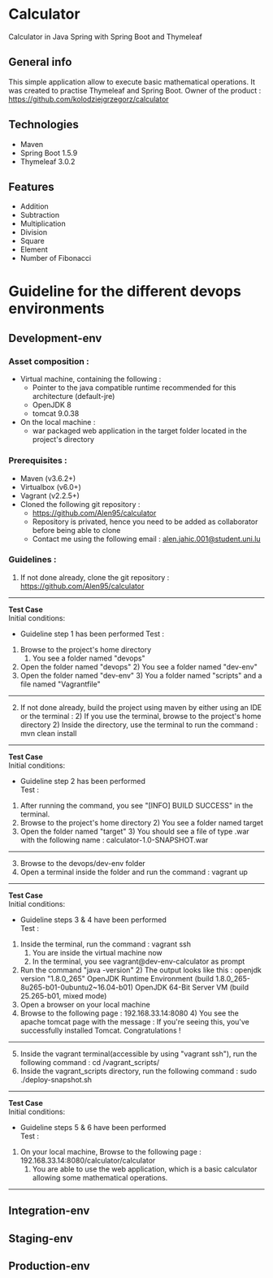 # Calculator
 Calculator in Java Spring with Spring Boot and Thymeleaf 

## General info
This simple application allow to execute basic mathematical operations. It was created to practise Thymeleaf and Spring Boot.
Owner of the product : https://github.com/kolodziejgrzegorz/calculator

## Technologies
* Maven
* Spring Boot 1.5.9
* Thymeleaf 3.0.2

## Features
* Addition
* Subtraction
* Multiplication
* Division
* Square
* Element 
* Number of Fibonacci

# Guideline for the different devops environments
## Development-env
### Asset composition :

- Virtual machine, containing the following :
	- Pointer to the java compatible runtime recommended for this architecture (default-jre)
	- OpenJDK 8
	- tomcat 9.0.38
- On the local machine :
	- war packaged web application in the target folder located in the project's directory

### Prerequisites :

- Maven (v3.6.2+)
- Virtualbox (v6.0+)
- Vagrant (v2.2.5+)
- Cloned the following git repository :
	- https://github.com/Alen95/calculator
	- Repository is privated, hence you need to be added as collaborator before being able to clone
	- Contact me using the following email : alen.jahic.001@student.uni.lu

### Guidelines :

1) If not done already, clone the git repository : https://github.com/Alen95/calculator
********
**Test Case**<br/>
Initial conditions:<br/>
- Guideline step 1 has been performed
Test :<br/>
1) Browse to the project's home directory
    1) You see a folder named "devops"
2) Open the folder named "devops"
    2) You see a folder named "dev-env"
3) Open the folder named "dev-env"
    3) You a folder named "scripts" and a file named "Vagrantfile"
********
2) If not done already, build the project using maven by either using an IDE or the terminal :
    2) If you use the terminal, browse to the project's home directory 
    2) Inside the directory, use the terminal to run the command : mvn clean install
********
**Test Case**<br/>
Initial conditions:<br/>   
- Guideline step 2 has been performed  
Test :<br/> 
1) After running the command, you see "[INFO] BUILD SUCCESS" in the terminal.
2) Browse to the project's home directory
    2) You see a folder named target
3) Open the folder named "target"
    3) You should see a file of type .war with the following name : calculator-1.0-SNAPSHOT.war
********
3) Browse to the devops/dev-env folder
4) Open a terminal inside the folder and run the command : vagrant up
********
**Test Case**<br/>
Initial conditions:<br/>
- Guideline steps 3 & 4 have been performed  
Test :<br/>
1) Inside the terminal, run the command : vagrant ssh
    1) You are inside the virtual machine now
    1) In the terminal, you see vagrant@dev-env-calculator as prompt
2) Run the command "java -version"
    2) The output looks like this :
    openjdk version "1.8.0_265"
    OpenJDK Runtime Environment (build 1.8.0_265-8u265-b01-0ubuntu2~16.04-b01)
        OpenJDK 64-Bit Server VM (build 25.265-b01, mixed mode)
3) Open a browser on your local machine
4) Browse to the following page : 192.168.33.14:8080
    4) You see the apache tomcat page with the message :
    If you're seeing this, you've successfully installed Tomcat. Congratulations !
********

5) Inside the vagrant terminal(accessible by using "vagrant ssh"), run the following command :
	cd /vagrant_scripts/
6) Inside the vagrant_scripts directory, run the following command :
	sudo ./deploy-snapshot.sh
********
**Test Case**<br/>
Initial conditions:<br/> 
- Guideline steps 5 & 6 have been performed  
Test :<br/>
1) On your local machine, Browse to the following page : 192.168.33.14:8080/calculator/calculator
    1) You are able to use the web application, which is a basic calculator allowing some mathematical operations.
********


## Integration-env
## Staging-env
## Production-env


